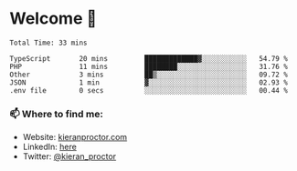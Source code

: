 # Welcome 🦘

<!--START_SECTION:waka-->

```text
Total Time: 33 mins

TypeScript       20 mins         █████████████▓░░░░░░░░░░░   54.79 %
PHP              11 mins         ████████░░░░░░░░░░░░░░░░░   31.76 %
Other            3 mins          ██▒░░░░░░░░░░░░░░░░░░░░░░   09.72 %
JSON             1 min           ▓░░░░░░░░░░░░░░░░░░░░░░░░   02.93 %
.env file        0 secs          ░░░░░░░░░░░░░░░░░░░░░░░░░   00.44 %
```

<!--END_SECTION:waka-->

### 📫 Where to find me:

-   Website: [kieranproctor.com](https://kieranproctor.com/)
-   LinkedIn: [here](https://www.linkedin.com/in/kieran-proctor-086b5a159/)
-   Twitter: [@kieran_proctor](https://twitter.com/kieran_proctor)
